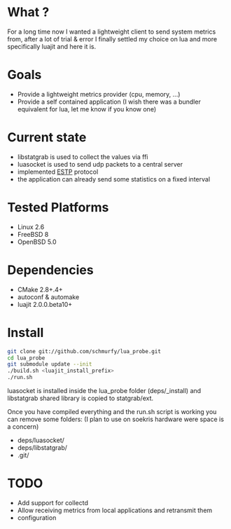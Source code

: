 # What ?

For a long time now I wanted a lightweight client to send system metrics from, after a lot of trial & error
I finally settled my choice on lua and more specifically luajit and here it is.


# Goals

- Provide a lightweight metrics provider (cpu, memory, ...)
- Provide a self contained application (I wish there was a bundler equivalent for lua, let me know if you know one)

# Current state

- libstatgrab is used to collect the values via ffi
- luasocket is used to send udp packets to a central server
- implemented [ESTP](https://github.com/estp/estp/blob/master/specification.rst) protocol
- the application can already send some statistics on a fixed interval


# Tested Platforms

- Linux 2.6
- FreeBSD 8
- OpenBSD 5.0


# Dependencies

- CMake 2.8+.4+
- autoconf & automake
- luajit 2.0.0.beta10+


# Install

```bash
git clone git://github.com/schmurfy/lua_probe.git
cd lua_probe
git submodule update --init
./build.sh <luajit_install_prefix>
./run.sh
```

luasocket is installed inside the lua_probe folder (deps/_install) and 
libstatgrab shared library is copied to statgrab/ext.

Once you have compiled everything and the run.sh script is working you can remove some folders:
(I plan to use on soekris hardware were space is a concern)

- deps/luasocket/
- deps/libstatgrab/
- .git/


# TODO

- Add support for collectd
- Allow receiving metrics from local applications and retransmit them
- configuration

